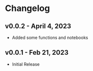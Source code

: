 # Changelog

## v0.0.2 - April 4, 2023

- Added some functions and notebooks


## v0.0.1 - Feb 21, 2023

-  Initial Release 